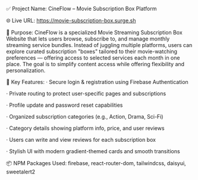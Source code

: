 ✅ Project Name:
CineFlow – Movie Subscription Box Platform

🌐 Live URL:
https://movie-subscription-box.surge.sh

🎯 Purpose:
CineFlow is a specialized Movie Streaming Subscription Box Website that lets users browse, subscribe to, and manage monthly streaming service bundles. Instead of juggling multiple platforms, users can explore curated subscription "boxes" tailored to their movie-watching preferences — offering access to selected services each month in one place. The goal is to simplify content access while offering flexibility and personalization.

🚀 Key Features:
· Secure login & registration using Firebase Authentication

· Private routing to protect user-specific pages and subscriptions

· Profile update and password reset capabilities

· Organized subscription categories (e.g., Action, Drama, Sci-Fi)

· Category details showing platform info, price, and user reviews

· Users can write and view reviews for each subscription box

· Stylish UI with modern gradient-themed cards and smooth transitions

📦 NPM Packages Used:
firebase, react-router-dom, tailwindcss, daisyui, sweetalert2